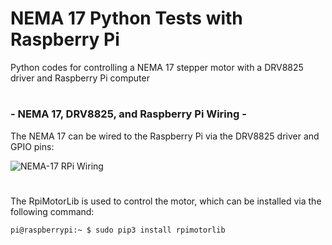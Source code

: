 # NEMA 17 Python Tests with Raspberry Pi
Python codes for controlling a NEMA 17 stepper motor with a DRV8825 driver and Raspberry Pi computer

#

### - NEMA 17, DRV8825, and Raspberry Pi Wiring - 

The NEMA 17 can be wired to the Raspberry Pi via the DRV8825 driver and GPIO pins:

![NEMA-17 RPi Wiring](https://static1.squarespace.com/static/59b037304c0dbfb092fbe894/t/600dfdf5643aa169878cacac/1611529729165/nema17_rpi_drv8825_drawing.png?format=1500w)

#

The RpiMotorLib is used to control the motor, which can be installed via the following command:

```
pi@raspberrypi:~ $ sudo pip3 install rpimotorlib
```
